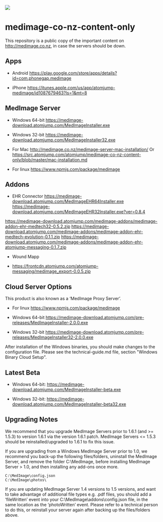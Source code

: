 <img src="https://atomjump.com/images/logo80.png">



# medimage-co-nz-content-only
This repository is a public copy of the important content on http://medimage.co.nz,  in case the servers should be down.

## Apps

* Android
https://play.google.com/store/apps/details?id=com.phonegap.medimage

* iPhone
https://itunes.apple.com/us/app/atomjump-medimage/id1087679463?ls=1&mt=8


## MedImage Server

* Windows 64-bit
https://medimage-download.atomjump.com/MedImageInstaller.exe

* Windows 32-bit 
https://medimage-download.atomjump.com/MedImageInstaller32.exe

* For Mac
http://medimage.co.nz/medimage-server-mac-installation/
Or https://src.atomjump.com/atomjump/medimage-co-nz-content-only/blob/master/mac-installation.md

* For linux
https://www.npmjs.com/package/medimage


## Addons

* EHR Connector
https://medimage-download.atomjump.com/MedImageEHR64Installer.exe
https://medimage-download.atomjump.com/MedImageEHR32Installer.exe?ver=0.8.4

https://medimage-download.atomjump.com/medimage-addons/medimage-addon-ehr-medtech32-0.5.2.zip
https://medimage-download.atomjump.com/medimage-addons/medimage-addon-ehr-medtech-evolution-0.1.1.zip
https://medimage-download.atomjump.com/medimage-addons/medimage-addon-ehr-atomjump-messaging-0.1.7.zip


* Wound Mapp 



* https://frontcdn.atomjump.com/atomjump-messaging/medimage_export-0.0.5.zip



## Cloud Server Options

This product is also known as a ‘MedImage Proxy Server’.

* For linux
https://www.npmjs.com/package/medimage

* Windows 64-bit
https://medimage-download.atomjump.com/pre-releases/MedImageInstaller-2.0.0.exe

* Windows 32-bit 
https://medimage-download.atomjump.com/pre-releases/MedImageInstaller32-2.0.0.exe

After installation of the Windows binaries, you should make changes to the configuration file. Please see the technical-guide.md file, section "Windows Binary Cloud Setup".


## Latest Beta

* Windows 64-bit:
https://medimage-download.atomjump.com/MedImageInstaller-beta.exe

* Windows 32-bit:
https://medimage-download.atomjump.com/MedImageInstaller-beta32.exe





## Upgrading Notes

We recommend that you upgrade MedImage Servers prior to 1.6.1 (and >= 1.5.3) to version 1.6.1 via the version 1.6.1 patch. MedImage Servers <= 1.5.3 should be reinstalled/upgraded to 1.6.1 to fix this issue.

If you are upgrading from a Windows MedImage Server prior to 1.0, we recommend you back-up the following files/folders, uninstall the MedImage Server, and remove the folder C:\MedImage, before installing MedImage Server > 1.0, and then installing any add-ons once more.

```
C:\MedImage\config.json
C:\MedImage\photos\
```

If you are updating MedImage Server 1.4 versions to 1.5 versions, and want to take advantage of additional file types e.g. .pdf files, you should add a ‘fileWritten’ event into your C:\MedImage\addons\config.json file, in the same location as the ‘photoWritten’ event. Please refer to a technical person to do this, or reinstall your server again after backing up the files/folders above.
